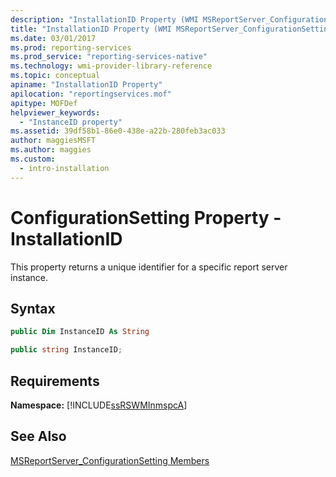 ```yaml
---
description: "InstallationID Property (WMI MSReportServer_ConfigurationSetting)"
title: "InstallationID Property (WMI MSReportServer_ConfigurationSetting) | Microsoft Docs"
ms.date: 03/01/2017
ms.prod: reporting-services
ms.prod_service: "reporting-services-native"
ms.technology: wmi-provider-library-reference
ms.topic: conceptual
apiname: "InstallationID Property"
apilocation: "reportingservices.mof"
apitype: MOFDef
helpviewer_keywords:
  - "InstanceID property"
ms.assetid: 39df58b1-86e0-438e-a22b-280feb3ac033
author: maggiesMSFT
ms.author: maggies
ms.custom:
  - intro-installation
---
```

# ConfigurationSetting Property - InstallationID
  This property returns a unique identifier for a specific report server instance.  
  
## Syntax  
  
```vb  
public Dim InstanceID As String  
```  
  
```csharp  
public string InstanceID;  
```  
  
## Requirements  
 **Namespace:** [!INCLUDE[ssRSWMInmspcA](../../includes/ssrswminmspca-md.md)]  
  
## See Also  
 [MSReportServer_ConfigurationSetting Members](../../reporting-services/wmi-provider-library-reference/msreportserver-configurationsetting-members.md)  
  
  
